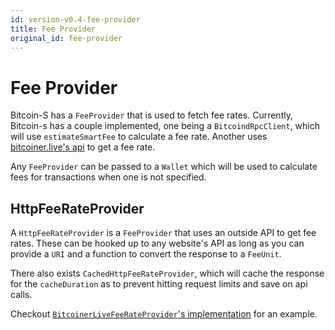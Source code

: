 ```yaml
---
id: version-v0.4-fee-provider
title: Fee Provider
original_id: fee-provider
---
```


# Fee Provider

Bitcoin-S has a `FeeProvider` that is used to fetch fee rates.
Currently, Bitcoin-s has a couple implemented, one being a `BitcoindRpcClient`, which will use `estimateSmartFee` to calculate a fee rate.
Another uses [bitcoiner.live's api](https://bitcoiner.live/) to get a fee rate.

Any `FeeProvider` can be passed to a `Wallet` which will be used to calculate fees for transactions when one is not specified.

## HttpFeeRateProvider

A `HttpFeeRateProvider` is a `FeeProvider` that uses an outside API to get fee rates.
These can be hooked up to any website's API as long as you can provide a `URI` and a function to convert the response to a `FeeUnit`.

There also exists `CachedHttpFeeRateProvider`, which will cache the response for the `cacheDuration` as to prevent hitting request limits and save on api calls.

Checkout [`BitcoinerLiveFeeRateProvider`'s implementation](https://github.com/bitcoin-s/bitcoin-s/blob/master/fee-provider/src/main/scala/org/bitcoins/feeprovider/BitcoinerLiveFeeRateProvider.scala) for an example.
